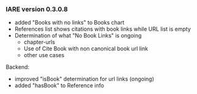 ### IARE version 0.3.0.8

- added "Books with no links" to Books chart
- References list shows citations with book links while URL list is empty
- Determination of what "No Book Links" is ongoing
  - chapter-urls
  - Use of Cite Book with non canonical book url link
  - other use cases
  
Backend:
- improved "isBook" determination for url links (ongoing)
- added "hasBook" to Reference info

